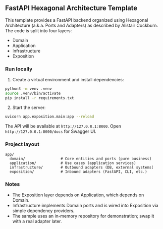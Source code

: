 ## FastAPI Hexagonal Architecture Template

This template provides a FastAPI backend organized using Hexagonal Architecture (a.k.a. Ports and Adapters) as described by Alistair Cockburn. The code is split into four layers:

- Domain
- Application
- Infrastructure
- Exposition

### Run locally

1) Create a virtual environment and install dependencies:

```bash
python3 -m venv .venv
source .venv/bin/activate
pip install -r requirements.txt
```

2) Start the server:

```bash
uvicorn app.exposition.main:app --reload
```

The API will be available at `http://127.0.0.1:8000`. Open `http://127.0.0.1:8000/docs` for Swagger UI.

### Project layout

```
app/
  domain/                # Core entities and ports (pure business)
  application/           # Use cases (application services)
  infrastructure/        # Outbound adapters (DB, external systems)
  exposition/            # Inbound adapters (FastAPI, CLI, etc.)
```

### Notes

- The Exposition layer depends on Application, which depends on Domain.
- Infrastructure implements Domain ports and is wired into Exposition via simple dependency providers.
- The sample uses an in-memory repository for demonstration; swap it with a real adapter later.


